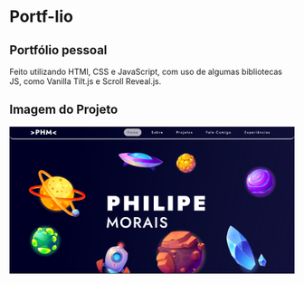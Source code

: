 # Portf-lio
## Portfólio pessoal

Feito utilizando HTMl, CSS e JavaScript, com uso de algumas bibliotecas JS, como Vanilla Tilt.js e Scroll Reveal.js.

## Imagem do Projeto
<img src="/assets/src/Portf-lio finalizado.png" alt="Imagem do Projeto Finalizado"/>
